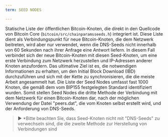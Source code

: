 ```yaml
---
term: SEED NODES

---
```

Statische Liste der öffentlichen Bitcoin-Knoten, die direkt in den Quellcode von Bitcoin Core (`bitcoin/src/chainparamsseeds.h`) integriert ist. Diese Liste dient als Verbindungspunkt für neue Bitcoin-Knoten, die dem Netzwerk beitreten, wird aber nur verwendet, wenn die DNS-Seeds nicht innerhalb von 60 Sekunden nach ihrer Anfrage eine Antwort liefern. In diesem Fall verbindet sich der neue Bitcoin-Knoten mit diesen Seed-Knoten, um eine erste Verbindung zum Netzwerk herzustellen und IP-Adressen anderer Knoten anzufordern. Das ultimative Ziel ist es, die notwendigen Informationen zu erhalten, um den Initial Block Download (IBD) durchzuführen und sich mit der Kette zu synchronisieren, die die meiste Arbeit angesammelt hat. Die Liste der Seed Nodes umfasst fast 1000 Knoten, die gemäß dem vom BIP155 festgelegten Standard identifiziert wurden. Somit stellen Seed Nodes die dritte Methode der Verbindung mit dem Netzwerk für einen Bitcoin-Knoten dar, nach der möglichen Verwendung der Datei "peers.dat", die vom Knoten selbst erstellt wird, und der Anforderung von DNS-Seeds.

> ► *Bitte beachten Sie, dass Seed-Knoten nicht mit "DNS-Seeds" zu verwechseln sind, die die zweite Methode zur Herstellung von Verbindungen sind
